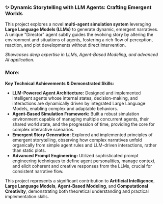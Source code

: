 ### ✨ Dynamic Storytelling with LLM Agents: Crafting Emergent Worlds

This project explores a novel **multi-agent simulation system** leveraging **Large Language Models (LLMs)** to generate dynamic, emergent narratives. A unique "Director" agent subtly guides the evolving story by altering the environment and situations of agents, fostering a rich flow of perception, reaction, and plot developments without direct intervention.

*Showcases deep expertise in LLMs, Agent-Based Modeling, and advanced AI application.*

### More:

**Key Technical Achievements & Demonstrated Skills:**
*   **LLM-Powered Agent Architecture:** Designed and implemented intelligent agents whose internal states, decision-making, and interactions are dynamically driven by integrated Large Language Models, enabling complex and adaptable behaviors.
*   **Agent-Based Simulation Framework:** Built a robust simulation environment capable of managing multiple concurrent agents, their shared world state, and the progression of time, providing the core for complex interactive scenarios.
*   **Emergent Story Generation:** Explored and implemented principles of emergent storytelling, observing how complex narratives unfold organically from simple agent rules and LLM-driven interactions, rather than static plots.
*   **Advanced Prompt Engineering:** Utilized sophisticated prompt engineering techniques to define agent personalities, manage context, and elicit coherent and creative responses from the LLMs, crucial for consistent narrative flow.

This project represents a significant contribution to **Artificial Intelligence**, **Large Language Models**, **Agent-Based Modeling**, and **Computational Creativity**, demonstrating both theoretical understanding and practical implementation skills.
